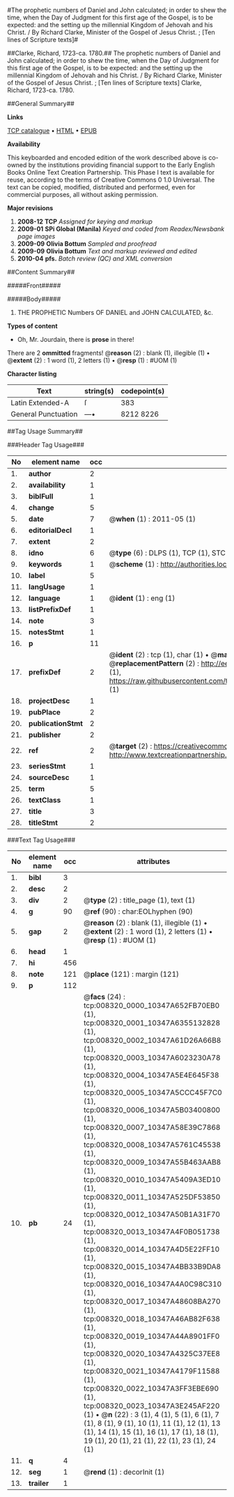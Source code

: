 #The prophetic numbers of Daniel and John calculated; in order to shew the time, when the Day of Judgment for this first age of the Gospel, is to be expected: and the setting up the millennial Kingdom of Jehovah and his Christ. / By Richard Clarke, Minister of the Gospel of Jesus Christ. ; [Ten lines of Scripture texts]#

##Clarke, Richard, 1723-ca. 1780.##
The prophetic numbers of Daniel and John calculated; in order to shew the time, when the Day of Judgment for this first age of the Gospel, is to be expected: and the setting up the millennial Kingdom of Jehovah and his Christ. / By Richard Clarke, Minister of the Gospel of Jesus Christ. ; [Ten lines of Scripture texts]
Clarke, Richard, 1723-ca. 1780.

##General Summary##

**Links**

[TCP catalogue](http://www.ota.ox.ac.uk/tcp/)  • 
[HTML](http://tei.it.ox.ac.uk/tcp/Texts-HTML/free/N06/N06556.html)  • 
[EPUB](http://tei.it.ox.ac.uk/tcp/Texts-EPUB/free/N06/N06556.epub)

**Availability**

This keyboarded and encoded edition of the
	       work described above is co-owned by the institutions
	       providing financial support to the Early English Books
	       Online Text Creation Partnership. This Phase I text is
	       available for reuse, according to the terms of Creative
	       Commons 0 1.0 Universal. The text can be copied,
	       modified, distributed and performed, even for
	       commercial purposes, all without asking permission.

**Major revisions**

1. __2008-12__ __TCP__ *Assigned for keying and markup*
1. __2009-01__ __SPi Global (Manila)__ *Keyed and coded from Readex/Newsbank page images*
1. __2009-09__ __Olivia Bottum__ *Sampled and proofread*
1. __2009-09__ __Olivia Bottum__ *Text and markup reviewed and edited*
1. __2010-04__ __pfs.__ *Batch review (QC) and XML conversion*

##Content Summary##

#####Front#####

#####Body#####

1. THE PROPHETIC Numbers OF DANIEL and JOHN CALCULATED, &c.

**Types of content**

  * Oh, Mr. Jourdain, there is **prose** in there!

There are 2 **ommitted** fragments! 
 @__reason__ (2) : blank (1), illegible (1)  •  @__extent__ (2) : 1 word (1), 2 letters (1)  •  @__resp__ (1) : #UOM (1)

**Character listing**


|Text|string(s)|codepoint(s)|
|---|---|---|
|Latin Extended-A|ſ|383|
|General Punctuation|—•|8212 8226|

##Tag Usage Summary##

###Header Tag Usage###

|No|element name|occ|attributes|
|---|---|---|---|
|1.|__author__|2||
|2.|__availability__|1||
|3.|__biblFull__|1||
|4.|__change__|5||
|5.|__date__|7| @__when__ (1) : 2011-05 (1)|
|6.|__editorialDecl__|1||
|7.|__extent__|2||
|8.|__idno__|6| @__type__ (6) : DLPS (1), TCP (1), STC (1), NOTIS (1), IMAGE-SET (1), EVANS-CITATION (1)|
|9.|__keywords__|1| @__scheme__ (1) : http://authorities.loc.gov/ (1)|
|10.|__label__|5||
|11.|__langUsage__|1||
|12.|__language__|1| @__ident__ (1) : eng (1)|
|13.|__listPrefixDef__|1||
|14.|__note__|3||
|15.|__notesStmt__|1||
|16.|__p__|11||
|17.|__prefixDef__|2| @__ident__ (2) : tcp (1), char (1)  •  @__matchPattern__ (2) : ([0-9\-]+):([0-9IVX]+) (1), (.+) (1)  •  @__replacementPattern__ (2) : http://eebo.chadwyck.com/downloadtiff?vid=$1&page=$2 (1), https://raw.githubusercontent.com/textcreationpartnership/Texts/master/tcpchars.xml#$1 (1)|
|18.|__projectDesc__|1||
|19.|__pubPlace__|2||
|20.|__publicationStmt__|2||
|21.|__publisher__|2||
|22.|__ref__|2| @__target__ (2) : https://creativecommons.org/publicdomain/zero/1.0/ (1), http://www.textcreationpartnership.org/docs/. (1)|
|23.|__seriesStmt__|1||
|24.|__sourceDesc__|1||
|25.|__term__|5||
|26.|__textClass__|1||
|27.|__title__|3||
|28.|__titleStmt__|2||


###Text Tag Usage###

|No|element name|occ|attributes|
|---|---|---|---|
|1.|__bibl__|3||
|2.|__desc__|2||
|3.|__div__|2| @__type__ (2) : title_page (1), text (1)|
|4.|__g__|90| @__ref__ (90) : char:EOLhyphen (90)|
|5.|__gap__|2| @__reason__ (2) : blank (1), illegible (1)  •  @__extent__ (2) : 1 word (1), 2 letters (1)  •  @__resp__ (1) : #UOM (1)|
|6.|__head__|1||
|7.|__hi__|456||
|8.|__note__|121| @__place__ (121) : margin (121)|
|9.|__p__|112||
|10.|__pb__|24| @__facs__ (24) : tcp:008320_0000_10347A652FB70EB0 (1), tcp:008320_0001_10347A6355132828 (1), tcp:008320_0002_10347A61D26A66B8 (1), tcp:008320_0003_10347A6023230A78 (1), tcp:008320_0004_10347A5E4E645F38 (1), tcp:008320_0005_10347A5CCC45F7C0 (1), tcp:008320_0006_10347A5B03400800 (1), tcp:008320_0007_10347A58E39C7868 (1), tcp:008320_0008_10347A5761C45538 (1), tcp:008320_0009_10347A55B463AAB8 (1), tcp:008320_0010_10347A5409A3ED10 (1), tcp:008320_0011_10347A525DF53850 (1), tcp:008320_0012_10347A50B1A31F70 (1), tcp:008320_0013_10347A4F0B051738 (1), tcp:008320_0014_10347A4D5E22FF10 (1), tcp:008320_0015_10347A4BB33B9DA8 (1), tcp:008320_0016_10347A4A0C98C310 (1), tcp:008320_0017_10347A48608BA270 (1), tcp:008320_0018_10347A46AB82F638 (1), tcp:008320_0019_10347A44A8901FF0 (1), tcp:008320_0020_10347A4325C37EE8 (1), tcp:008320_0021_10347A4179F11588 (1), tcp:008320_0022_10347A3FF3EBE690 (1), tcp:008320_0023_10347A3E245AF220 (1)  •  @__n__ (22) : 3 (1), 4 (1), 5 (1), 6 (1), 7 (1), 8 (1), 9 (1), 10 (1), 11 (1), 12 (1), 13 (1), 14 (1), 15 (1), 16 (1), 17 (1), 18 (1), 19 (1), 20 (1), 21 (1), 22 (1), 23 (1), 24 (1)|
|11.|__q__|4||
|12.|__seg__|1| @__rend__ (1) : decorInit (1)|
|13.|__trailer__|1||
